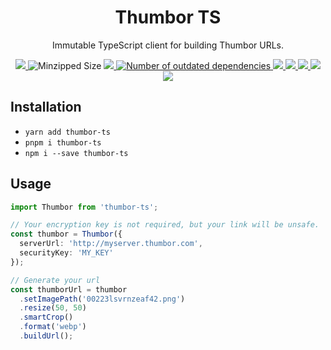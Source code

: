 <h1 align="center">
  Thumbor TS
</h1>

<p align="center" >
  Immutable TypeScript client for building Thumbor URLs.
</p>

<p align="center">
  <a
    aria-label="Npm Package"
    href="https://www.npmjs.com/package/thumbor-ts"
  >
    <img
      src="https://img.shields.io/npm/v/thumbor-ts/latest?style=flat-square&logo=Npm&label=thumbor-ts@latest"
    >
  </a>
  <img
    alt="Minzipped Size"
    src="https://img.shields.io/bundlephobia/minzip/thumbor-ts?style=flat-square&label=Minzipped+Size&logo=Webpack"
  >
  <a
    aria-label="GitHub Workflow CI Status master"
    href="https://github.com/Brettm12345/thumbor-ts/actions?query=workflow%3ACI"
  >
    <img
      src="https://img.shields.io/github/workflow/status/brettm12345/thumbor-ts/CI/master?label=CI&logo=github&style=flat-square&cacheSeconds=60"
    >
  </a>
  <a
    aria-label="Dependencies"
    href="https://github.com/Brettm12345/thumbor-ts/network/dependencies"
  >
    <img
      alt="Number of outdated dependencies"
      src="https://img.shields.io/david/brettm12345/thumbor-ts?style=flat-square&label=Dependencies&logo=Yarn"
    >
  </a>
  <a aria-label="code style: prettier" href="https://prettier.io">
    <img
      src="https://img.shields.io/badge/Code_Style-prettier-ff69b4.svg?style=flat-square&logo=prettier"
    >
  </a>
  <a
    aria-label="Maintainability"
    href="https://codeclimate.com/github/Brettm12345/thumbor-ts/maintainability"
  >
    <img
      src="https://img.shields.io/codeclimate/maintainability-percentage/Brettm12345/thumbor-ts?logo=Code%20Climate&style=flat-square&label=Maintainability&cacheSeconds=60"
    >
  </a>
  <a
    aria-label="Test Coverage"
    href="https://codeclimate.com/github/Brettm12345/thumbor-ts/test_coverage"
  >
    <img
      src="https://img.shields.io/codeclimate/coverage/Brettm12345/thumbor-ts?label=Coverage&logo=Code%20Climate&style=flat-square&cacheSeconds=60"
    >
  </a>
  <a
    aria-label="Github commit activity"
    href="https://github.com/brettm12345/thumbor-ts/commits"
  >
    <img
      src="https://img.shields.io/github/commit-activity/m/brettm12345/thumbor-ts?label=Commit%20Activity&logo=Github&style=flat-square"
    >
  </a>
  <a
    aria-label="Pull Requests"
    href="https://github.com/Brettm12345/thumbor-ts/pulls?q=is%3Apr+is%3Aopen+sort%3Aupdated-desc"
  >
    <img
      src="https://img.shields.io/badge/contributions-open-success?style=flat-square&logo=Github"
    >
  </a>
</p>

## Installation

- `yarn add thumbor-ts`
- `pnpm i thumbor-ts`
- `npm i --save thumbor-ts`

## Usage

```typescript
import Thumbor from 'thumbor-ts';

// Your encryption key is not required, but your link will be unsafe.
const thumbor = Thumbor({
  serverUrl: 'http://myserver.thumbor.com',
  securityKey: 'MY_KEY'
});

// Generate your url
const thumborUrl = thumbor
  .setImagePath('00223lsvrnzeaf42.png')
  .resize(50, 50)
  .smartCrop()
  .format('webp')
  .buildUrl();
```

